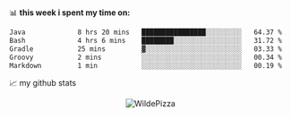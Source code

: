 📊 **this week i spent my time on:**
<!--START_SECTION:waka-->

```txt
Java             8 hrs 20 mins   ████████████████░░░░░░░░░   64.37 %
Bash             4 hrs 6 mins    ████████░░░░░░░░░░░░░░░░░   31.72 %
Gradle           25 mins         ▓░░░░░░░░░░░░░░░░░░░░░░░░   03.33 %
Groovy           2 mins          ░░░░░░░░░░░░░░░░░░░░░░░░░   00.34 %
Markdown         1 min           ░░░░░░░░░░░░░░░░░░░░░░░░░   00.19 %
```

<!--END_SECTION:waka-->


📈 my github stats

<p align="center"> <img src="https://github-readme-stats.vercel.app/api?username=WildePizza&show_icons=true&theme=gotham" alt="WildePizza" />




